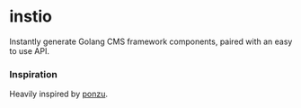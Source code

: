 # instio

Instantly generate Golang CMS framework components, paired with an easy to use API.

### Inspiration

Heavily inspired by [ponzu](https://github.com/ponzu-cms/ponzu).